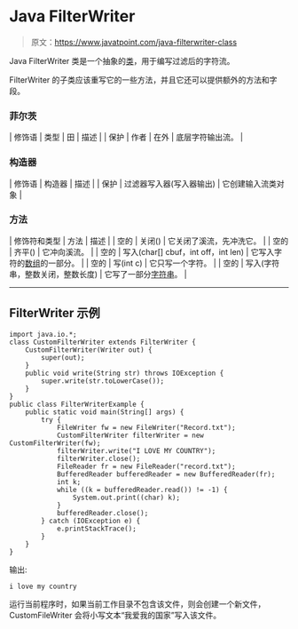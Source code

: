 # Java FilterWriter

> 原文：<https://www.javatpoint.com/java-filterwriter-class>

Java FilterWriter 类是一个抽象的[类](object-and-class-in-java)，用于编写过滤后的字符流。

FilterWriter 的子类应该重写它的一些方法，并且它还可以提供额外的方法和字段。

### 菲尔茨

| 修饰语 | 类型 | 田 | 描述 |
| 保护 | 作者 | 在外 | 底层字符输出流。 |

### 构造器

| 修饰语 | 构造器 | 描述 |
| 保护 | 过滤器写入器(写入器输出) | 它创建输入流类对象 |

### 方法

| 修饰符和类型 | 方法 | 描述 |
| 空的 | 关闭() | 它关闭了溪流，先冲洗它。 |
| 空的 | 齐平() | 它冲向溪流。 |
| 空的 | 写入(char[] cbuf，int off，int len) | 它写入字符的[数组](array-in-java)的一部分。 |
| 空的 | 写(int c) | 它只写一个字符。 |
| 空的 | 写入(字符串，整数关闭，整数长度) | 它写了一部分[字符串](java-string)。 |

* * *

## FilterWriter 示例

```
import java.io.*;
class CustomFilterWriter extends FilterWriter {
	CustomFilterWriter(Writer out) {
		super(out);
	}
	public void write(String str) throws IOException {
		super.write(str.toLowerCase());
	}
}
public class FilterWriterExample {
	public static void main(String[] args) {
		try {
			FileWriter fw = new FileWriter("Record.txt"); 
			CustomFilterWriter filterWriter = new CustomFilterWriter(fw);			
			filterWriter.write("I LOVE MY COUNTRY");
			filterWriter.close();
			FileReader fr = new FileReader("record.txt");
			BufferedReader bufferedReader = new BufferedReader(fr);
			int k;
			while ((k = bufferedReader.read()) != -1) {
				System.out.print((char) k);
			}
			bufferedReader.close();
		} catch (IOException e) {
			e.printStackTrace();
		}
	}
}

```

输出:

```
i love my country

```

运行当前程序时，如果当前工作目录不包含该文件，则会创建一个新文件，CustomFileWriter 会将小写文本“我爱我的国家”写入该文件。